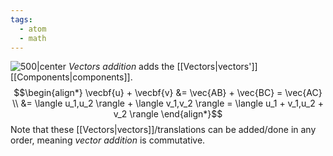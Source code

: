 ```yaml
---
tags:
  - atom
  - math
---
```

![500|center](vector-addition.excalidraw)
*Vectors addition* adds the [[Vectors|vectors']] [[Components|components]].
$$\begin{align*}
	\vecbf{u} + \vecbf{v} &= \vec{AB} + \vec{BC} = \vec{AC} \\
	&= \langle u_1,u_2 \rangle + \langle v_1,v_2 \rangle = \langle u_1 + v_1,u_2 + v_2 \rangle
\end{align*}$$
Note that these [[Vectors|vectors]]/translations can be added/done in any order, meaning *vector addition* is commutative.